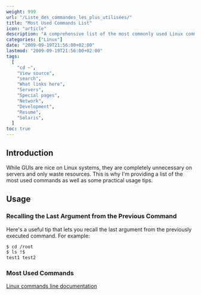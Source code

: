 ```yaml
---
weight: 999
url: "/Liste_des_commandes_les_plus_utilisées/"
title: "Most Used Commands List"
icon: "article"
description: "A comprehensive list of the most commonly used Linux commands and useful command-line tips."
categories: ["Linux"]
date: "2009-09-19T21:56:00+02:00"
lastmod: "2009-09-19T21:56:00+02:00"
tags:
  [
    "cd ~",
    "View source",
    "search",
    "What links here",
    "Servers",
    "Special pages",
    "Network",
    "Development",
    "Resume",
    "Solaris",
  ]
toc: true
---
```


## Introduction

While GUIs are nice on Linux systems, they are completely unnecessary on servers and only waste resources. This is why I'm providing a list of the most used commands as well as some practical usage tips.

## Usage

### Recalling the Last Argument from the Previous Command

Here's a useful tip that lets you recall the last argument from the previously executed command. For example:

```bash
$ cd /root
$ ls !$
test1 test2
```

### Most Used Commands

[Linux commands line documentation](/pdf/linux_commands_line.pdf)
